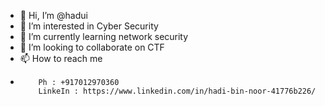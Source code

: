 - 👋 Hi, I’m @hadui
- 👀 I’m interested in Cyber Security
- 🌱 I’m currently learning network security
- 💞️ I’m looking to collaborate on CTF
- 📫 How to reach me 
-         Ph : +917012970360
          LinkeIn : https://www.linkedin.com/in/hadi-bin-noor-41776b226/
<!---
hadui/hadui is a ✨ special ✨ repository because its `README.md` (this file) appears on your GitHub profile.
You can click the Preview link to take a look at your changes.
--->
